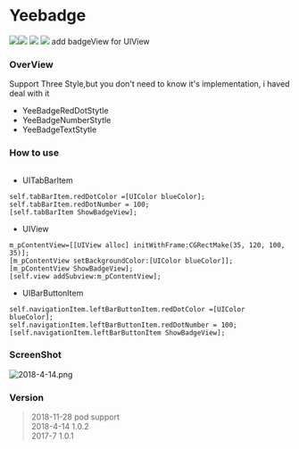 
# Yeebadge
![](https://img.shields.io/cocoapods/p/YeeBadgeView.svg?style=flat)![](https://img.shields.io/badge/language-objc-orange.svg)
![](https://img.shields.io/cocoapods/v/YeeBadgeView.svg?style=flat)
![](https://img.shields.io/cocoapods/l/YeeBadgeView.svg)
add badgeView for UIView

### OverView

Support Three Style,but you don't need to know it's implementation, i  haved deal with it

  *   YeeBadgeRedDotStytle
  *   YeeBadgeNumberStytle
  *   YeeBadgeTextStytle
  
### How to use

```pod 'YeeBadgeView', '~> 0.0.3'
```


 * UITabBarItem
 ```
 self.tabBarItem.redDotColor =[UIColor blueColor];
 self.tabBarItem.redDotNumber = 100;
 [self.tabBarItem ShowBadgeView];
 ```
 * UIView
 ```
 m_pContentView=[[UIView alloc] initWithFrame:CGRectMake(35, 120, 100, 35)];
 [m_pContentView setBackgroundColor:[UIColor blueColor]];
 [m_pContentView ShowBadgeView];
 [self.view addSubview:m_pContentView];
 ```
 
 * UIBarButtonItem
 ```
 self.navigationItem.leftBarButtonItem.redDotColor =[UIColor blueColor];
 self.navigationItem.leftBarButtonItem.redDotNumber = 100;
 [self.navigationItem.leftBarButtonItem ShowBadgeView];
 ```
 ### ScreenShot
 
 ![2018-4-14.png](https://upload-images.jianshu.io/upload_images/1488651-1e7d181761279bb9.png?imageMogr2/auto-orient/strip%7CimageView2/2/w/1240)
 
 ### Version
 > 2018-11-28   pod  support <br>
 >  2018-4-14   1.0.2 <br>
 > 2017-7       1.0.1






